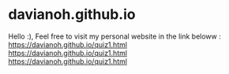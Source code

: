 # davianoh.github.io

Hello :), Feel free to visit my personal website in the link beloww : <br>
https://davianoh.github.io/quiz1.html <br>
https://davianoh.github.io/quiz1.html <br>
https://davianoh.github.io/quiz1.html <br>
